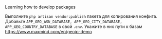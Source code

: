 Learning how to develop packages

Выполните `php artisan vendor:publish` пакета для копирования конфига.
Добавьте `APP_GEO_ASN_DATABASE, APP_GEO_CITY_DATABASE, APP_GEO_COUNTRY_DATABASE` в свой `.env`. Укажите в них пути к базам https://www.maxmind.com/en/geoip-demo 
